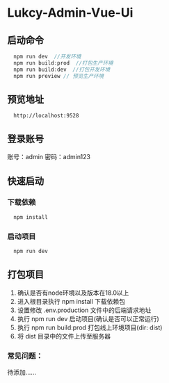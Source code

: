 # Lukcy-Admin-Vue-Ui

## 启动命令
~~~ node.js
  npm run dev  //开发环境
  npm run build:prod  //打包生产环境
  npm run build:dev  //打包开发环境
  npm run preview // 预览生产环境
~~~
## 预览地址
~~~
  http://localhost:9528
~~~
## 登录账号
账号：admin 密码：admin123

## 快速启动
### 下载依赖
~~~ node.js
  npm install
~~~
### 启动项目
~~~ node.js
  npm run dev
~~~

## 打包项目

1. 确认是否有node环境以及版本在18.0以上
2. 进入根目录执行 npm install 下载依赖包
3. 设置修改 .env.production 文件中的后端请求地址
4. 执行 npm run dev 启动项目(确认是否可以正常运行)
5. 执行 npm run build:prod 打包线上环境项目(dir: dist)
6. 将 dist 目录中的文件上传至服务器

### 常见问题：
待添加......